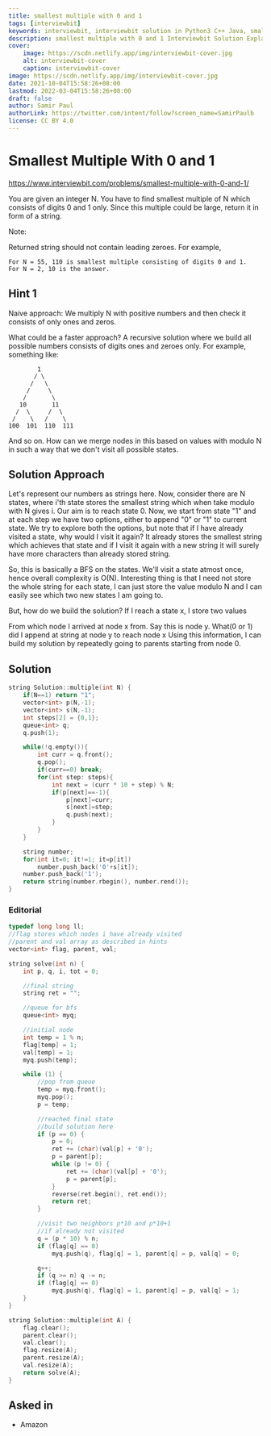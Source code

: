 ```yaml
---
title: smallest multiple with 0 and 1
tags: [interviewbit]
keywords: interviewbit, interviewbit solution in Python3 C++ Java, smallest multiple with 0 and 1 solution
description: smallest multiple with 0 and 1 Interviewbit Solution Explained
cover:
    image: https://scdn.netlify.app/img/interviewbit-cover.jpg
    alt: interviewbit-cover
    caption: interviewbit-cover
image: https://scdn.netlify.app/img/interviewbit-cover.jpg
date: 2021-10-04T15:58:26+08:00
lastmod: 2022-03-04T15:58:26+08:00
draft: false
author: Samir Paul
authorLink: https://twitter.com/intent/follow?screen_name=SamirPaulb
license: CC BY 4.0
---
```


# Smallest Multiple With 0 and 1

https://www.interviewbit.com/problems/smallest-multiple-with-0-and-1/

You are given an integer N. You have to find smallest multiple of N which consists of digits 0 and 1 only. Since this multiple could be large, return it in form of a string.

Note:

Returned string should not contain leading zeroes.
For example,
```
For N = 55, 110 is smallest multiple consisting of digits 0 and 1.
For N = 2, 10 is the answer.
```

## Hint 1

Naive approach: We multiply N with positive numbers and then check it consists of only ones and zeros.

What could be a faster approach? A recursive solution where we build all possible numbers consists of digits ones and zeroes only.
For example, something like:
```
        1
       / \
      /   \
     /     \
    /       \
   10       11
  /  \     /  \
 /    \   /    \
100  101  110  111
```
And so on. How can we merge nodes in this based on values with modulo N in such a way that we don't visit all possible states.

## Solution Approach

Let's represent our numbers as strings here. Now, consider there are N states, where i'th state stores the smallest string which when take modulo with N gives i. Our aim is to reach state 0. Now, we start from state "1" and at each step we have two options, either to append "0" or "1" to current state. We try to explore both the options, but note that if I have already visited a state, why would I visit it again? It already stores the smallest string which achieves that state and if I visit it again with a new string it will surely have more characters than already stored string.

So, this is basically a BFS on the states. We'll visit a state atmost once, hence overall complexity is O(N). Interesting thing is that I need not store the whole string for each state, I can just store the value modulo N and I can easily see which two new states I am going to.

But, how do we build the solution?
If I reach a state x, I store two values

From which node I arrived at node x from. Say this is node y.
What(0 or 1) did I append at string at node y to reach node x
Using this information, I can build my solution by repeatedly going to parents starting from node 0.

## Solution

```cpp
string Solution::multiple(int N) {
    if(N==1) return "1";
    vector<int> p(N,-1);
    vector<int> s(N,-1);
    int steps[2] = {0,1};
    queue<int> q;
    q.push(1);

    while(!q.empty()){
        int curr = q.front();
        q.pop();
        if(curr==0) break;
        for(int step: steps){
            int next = (curr * 10 + step) % N;
            if(p[next]==-1){
                p[next]=curr;
                s[next]=step;
                q.push(next);
            }
        }
    }

    string number;
    for(int it=0; it!=1; it=p[it])
        number.push_back('0'+s[it]);
    number.push_back('1');
    return string(number.rbegin(), number.rend());
}
```


### Editorial

```cpp
typedef long long ll;
//flag stores which nodes i have already visited
//parent and val array as described in hints
vector<int> flag, parent, val;

string solve(int n) {
    int p, q, i, tot = 0;

    //final string
    string ret = "";

    //queue for bfs
    queue<int> myq;

    //initial node
    int temp = 1 % n;
    flag[temp] = 1;
    val[temp] = 1;
    myq.push(temp);

    while (1) {
        //pop from queue
        temp = myq.front();
        myq.pop();
        p = temp;

        //reached final state
        //build solution here
        if (p == 0) {
            p = 0;
            ret += (char)(val[p] + '0');
            p = parent[p];
            while (p != 0) {
                ret += (char)(val[p] + '0');
                p = parent[p];
            }
            reverse(ret.begin(), ret.end());
            return ret;
        }

        //visit two neighbors p*10 and p*10+1
        //if already not visited
        q = (p * 10) % n;
        if (flag[q] == 0)
            myq.push(q), flag[q] = 1, parent[q] = p, val[q] = 0;

        q++;
        if (q >= n) q -= n;
        if (flag[q] == 0)
            myq.push(q), flag[q] = 1, parent[q] = p, val[q] = 1;
    }
}

string Solution::multiple(int A) {
    flag.clear();
    parent.clear();
    val.clear();
    flag.resize(A);
    parent.resize(A);
    val.resize(A);
    return solve(A);
}

```
## Asked in
* Amazon
